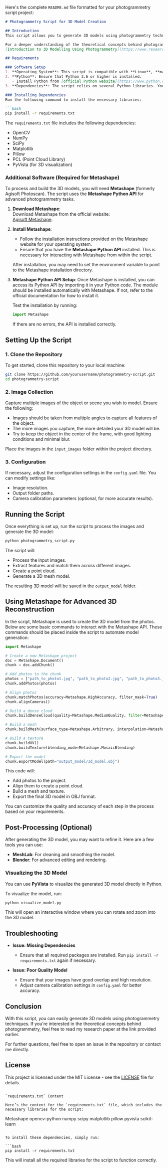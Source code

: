 Here's the complete `README.md` file formatted for your photogrammetry script project:

```markdown
# Photogrammetry Script for 3D Model Creation

## Introduction
This script allows you to generate 3D models using photogrammetry techniques. Photogrammetry is a method of creating 3D models from multiple photographs taken from different angles. The provided script automates the process of image processing and model generation.

For a deeper understanding of the theoretical concepts behind photogrammetry, please refer to my research paper:  
[Introduction to 3D Modelling Using Photogrammetry](https://www.researchgate.net/publication/371038790_introduction_to_3D_modelling_using_photogrammetry).

## Requirements

### Software Setup
1. **Operating System**: This script is compatible with **Linux**, **macOS**, and **Windows**.
2. **Python**: Ensure that Python 3.6 or higher is installed.
   - Install Python from [official Python website](https://www.python.org/downloads/).
3. **Dependencies**: The script relies on several Python libraries. You can install them using `pip`.

### Installing Dependencies
Run the following command to install the necessary libraries:

```bash
pip install -r requirements.txt
```

The `requirements.txt` file includes the following dependencies:
- OpenCV
- NumPy
- SciPy
- Matplotlib
- Pillow
- PCL (Point Cloud Library)
- PyVista (for 3D visualization)

### Additional Software (Required for Metashape)
To process and build the 3D models, you will need **Metashape** (formerly Agisoft Photoscan). The script uses the **Metashape Python API** for advanced photogrammetry tasks.

1. **Download Metashape**:  
   Download Metashape from the official website:  
   [Agisoft Metashape](https://www.agisoft.com/downloads/).

2. **Install Metashape**:
   - Follow the installation instructions provided on the Metashape website for your operating system.
   - Ensure that you have the **Metashape Python API** installed. This is necessary for interacting with Metashape from within the script.

   After installation, you may need to set the environment variable to point to the Metashape installation directory.

3. **Metashape Python API Setup**:
   Once Metashape is installed, you can access its Python API by importing it in your Python code. The module should be installed automatically with Metashape. If not, refer to the official documentation for how to install it.

   Test the installation by running:

   ```python
   import Metashape
   ```

   If there are no errors, the API is installed correctly.

## Setting Up the Script

### 1. Clone the Repository
To get started, clone this repository to your local machine:

```bash
git clone https://github.com/yourusername/photogrammetry-script.git
cd photogrammetry-script
```

### 2. Image Collection
Capture multiple images of the object or scene you wish to model. Ensure the following:
- Images should be taken from multiple angles to capture all features of the object.
- The more images you capture, the more detailed your 3D model will be.
- Try to keep the object in the center of the frame, with good lighting conditions and minimal blur.

Place the images in the `input_images` folder within the project directory.

### 3. Configuration
If necessary, adjust the configuration settings in the `config.yaml` file. You can modify settings like:
- Image resolution.
- Output folder paths.
- Camera calibration parameters (optional, for more accurate results).

## Running the Script

Once everything is set up, run the script to process the images and generate the 3D model:

```bash
python photogrammetry_script.py
```

The script will:
- Process the input images.
- Extract features and match them across different images.
- Create a point cloud.
- Generate a 3D mesh model.

The resulting 3D model will be saved in the `output_model` folder.

## Using Metashape for Advanced 3D Reconstruction

In the script, Metashape is used to create the 3D model from the photos. Below are some basic commands to interact with the Metashape API. These commands should be placed inside the script to automate model generation:

```python
import Metashape

# Create a new Metashape project
doc = Metashape.Document()
chunk = doc.addChunk()

# Add photos to the chunk
photos = ["path_to_photo1.jpg", "path_to_photo2.jpg", "path_to_photo3.jpg"]
chunk.addPhotos(photos)

# Align photos
chunk.matchPhotos(accuracy=Metashape.HighAccuracy, filter_mask=True)
chunk.alignCameras()

# Build a dense cloud
chunk.buildDenseCloud(quality=Metashape.MediumQuality, filter=Metashape.AggressiveFiltering)

# Build a mesh
chunk.buildMesh(surface_type=Metashape.Arbitrary, interpolation=Metashape.EnabledInterpolation)

# Build a texture
chunk.buildUV()
chunk.buildTexture(blending_mode=Metashape.MosaicBlending)

# Export the model
chunk.exportModel(path="output_model/3d_model.obj")
```

This code will:
- Add photos to the project.
- Align them to create a point cloud.
- Build a mesh and texture.
- Export the final 3D model in OBJ format.

You can customize the quality and accuracy of each step in the process based on your requirements.

## Post-Processing (Optional)

After generating the 3D model, you may want to refine it. Here are a few tools you can use:
- **MeshLab**: For cleaning and smoothing the model.
- **Blender**: For advanced editing and rendering.

### Visualizing the 3D Model
You can use **PyVista** to visualize the generated 3D model directly in Python.

To visualize the model, run:

```bash
python visualize_model.py
```

This will open an interactive window where you can rotate and zoom into the 3D model.

## Troubleshooting

- **Issue: Missing Dependencies**
  - Ensure that all required packages are installed. Run `pip install -r requirements.txt` again if necessary.
  
- **Issue: Poor Quality Model**
  - Ensure that your images have good overlap and high resolution.
  - Adjust camera calibration settings in `config.yaml` for better accuracy.

## Conclusion
With this script, you can easily generate 3D models using photogrammetry techniques. If you're interested in the theoretical concepts behind photogrammetry, feel free to read my research paper at the link provided earlier.

For further questions, feel free to open an issue in the repository or contact me directly.

## License
This project is licensed under the MIT License - see the [LICENSE](LICENSE) file for details.
```

`requirements.txt` Content

Here’s the content for the `requirements.txt` file, which includes the necessary libraries for the script:

```
Metashape
opencv-python
numpy
scipy
matplotlib
pillow
pyvista
scikit-learn
```

To install these dependencies, simply run:

```bash
pip install -r requirements.txt
```

This will install all the required libraries for the script to function correctly.
